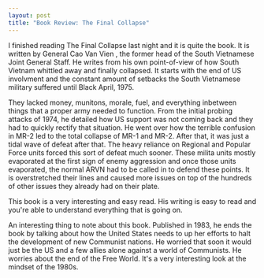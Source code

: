 ```yaml
---
layout: post
title: "Book Review: The Final Collapse"
---
```


I finished reading The Final Collapse last night and it is quite the book. It is written by General Cao Van Vien
, the former head of the South Vietnamese Joint General Staff. He writes from his own point-of-view of how South Vietnam whittled away
and finally collapsed. It starts with the end of US involvment and the constant amount of setbacks the South Vietnamese military suffered until 
Black April, 1975.

They lacked money, munitons, morale, fuel, and everything inbetween things that a proper army needed to function. From the initial probing attacks
of 1974, he detailed how US support was not coming back and they had to quickly rectify that situation. He went over how the terrible confusion
in MR-2 led to the total collapse of MR-1 and MR-2. After that, it was just a tidal wave of defeat after that. The heavy reliance on Regional 
and Popular Force units forced this sort of defeat much sooner. These milita units mostly evaporated at the first sign of enemy aggression and 
once those units evaporated, the normal ARVN had to be called in to defend these points. It is overstretched their lines and caused more issues 
on top of the hundreds of other issues they already had on their plate. 

This book is a very interesting and easy read. His writing is easy to read and you're able to understand everything that is going on. 

An interesting thing to note about this book. Published in 1983, he ends the book by talking about how the United States needs to up her efforts 
to halt the development of new Communist nations. He worried that soon it would just be the US and a few allies alone against a world of Communists. 
He worries about the end of the Free World. It's a very interesting look at the mindset of the 1980s. 
